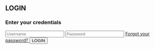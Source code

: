 <!DOCTYPE html>
<html lang="en">
    <head>
        <meta charset="UTF-8">
        <meta http-equiv="X-UA-Compatible" content="IE=edge">
        <meta name="viewport" content="width=device-width, initial-scale=1.0">
        <title>Login</title>
        <link rel="stylesheet" href="style.css" />
    </head>
    <body>
        <div class="login-card">
            <h2>LOGIN</h2>
            <h3><b>Enter your credentials</b></h3>
            <form class="login-form">
                <input
                    type="text"
                    placeholder="Username"
                />
                <input
                    type="password"
                    placeholder="Password"
                />
                <a href="#">
                    Forgot your password?
                <a/>
                <button>LOGIN</button>
            </form>
        </div>
    </body>
</html>
